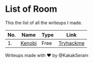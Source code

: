 # List of Room

This the list of all the writeups I made.

|No.|Name|Type|Link|
|---|----|----|----|
|1.|[Kenobi](./Kenobi/README.md)|Free|[Tryhackme](https://tryhackme.com/r/room/kenobi)|

Writeups made with :heart: by @KakakSeram
